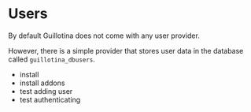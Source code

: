 # Users

By default Guillotina does not come with any user provider.

However, there is a simple provider that stores user data in the database
called `guillotina_dbusers`.

- install
- install addons
- test adding user
- test authenticating
